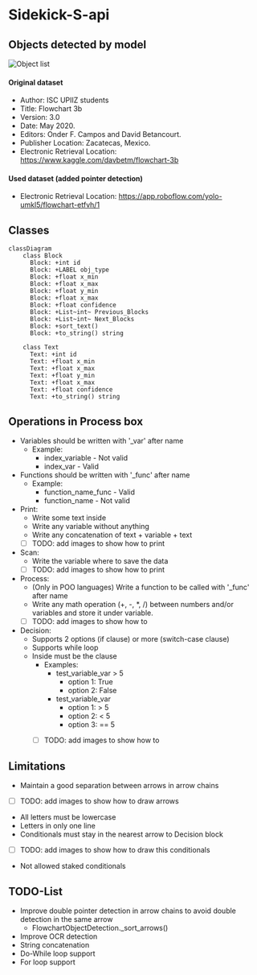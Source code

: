 # Sidekick-S-api

## Objects detected by model
![Object list](https://raw.githubusercontent.com/dbetm/handwritten-flowchart-with-cnn/master/model/set_shapes.png)
#### Original dataset
- Author: ISC UPIIZ students
- Title: Flowchart 3b
- Version: 3.0
- Date: May 2020.
- Editors: Onder F. Campos and David Betancourt.
- Publisher Location: Zacatecas, Mexico.
- Electronic Retrieval Location: https://www.kaggle.com/davbetm/flowchart-3b

#### Used dataset (added pointer detection)
- Electronic Retrieval Location: https://app.roboflow.com/yolo-umkl5/flowchart-etfvh/1

## Classes
```mermaid
classDiagram
    class Block
      Block: +int id
      Block: +LABEL obj_type
      Block: +float x_min
      Block: +float x_max
      Block: +float y_min
      Block: +float x_max
      Block: +float confidence
      Block: +List~int~ Previous_Blocks
      Block: +List~int~ Next_Blocks
      Block: +sort_text()
      Block: +to_string() string
      
    class Text
      Text: +int id
      Text: +float x_min
      Text: +float x_max
      Text: +float y_min
      Text: +float x_max
      Text: +float confidence
      Text: +to_string() string

```

## Operations in Process box
- Variables should be written with '_var' after name
  - Example: 
    - index_variable - Not valid
    - index_var - Valid
- Functions should be written with '_func' after name
  - Example:
    - function_name_func - Valid
    - function_name - Not valid
- Print:
  - Write some text inside
  - Write any variable without anything
  - Write any concatenation of text + variable + text
  - [ ] TODO: add images to show how to print
- Scan:
  - Write the variable where to save the data
  - [ ] TODO: add images to show how to print
- Process:
  - (Only in POO languages) Write a function to be called with '_func' after name
  - Write any math operation (+, -, *, /) between numbers and/or variables and store it under variable.
  - [ ] TODO: add images to show how to
- Decision:
  - Supports 2 options (if clause) or more (switch-case clause)
  - Supports while loop
  - Inside must be the clause
    - Examples:
      - test_variable_var > 5
        - option 1: True
        - option 2: False
      - test_variable_var
        - option 1: > 5
        - option 2: < 5
        - option 3: == 5
    - [ ] TODO: add images to show how to
    

## Limitations
- Maintain a good separation between arrows in arrow chains
- [ ] TODO: add images to show how to draw arrows
- All letters must be lowercase
- Letters in only one line
- Conditionals must stay in the nearest arrow to Decision block
- [ ] TODO: add images to show how to draw this conditionals
- Not allowed staked conditionals

## TODO-List
- Improve double pointer detection in arrow chains to avoid double detection in the same arrow
  - FlowchartObjectDetection._sort_arrows()
- Improve OCR detection
- String concatenation
- Do-While loop support
- For loop support